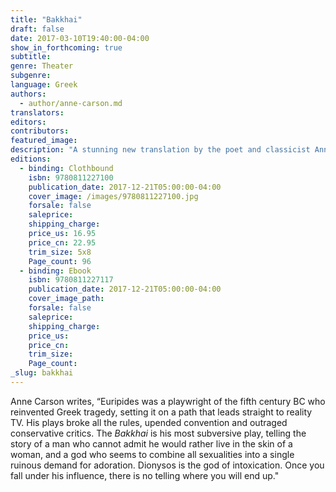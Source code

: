 ```yaml
---
title: "Bakkhai"
draft: false
date: 2017-03-10T19:40:00-04:00
show_in_forthcoming: true
subtitle:
genre: Theater
subgenre:
language: Greek
authors:
  - author/anne-carson.md
translators:
editors:
contributors:
featured_image:
description: "A stunning new translation by the poet and classicist Anne Carson, first performed in 2015 at the Almeida Theatre in London "
editions:
  - binding: Clothbound
    isbn: 9780811227100
    publication_date: 2017-12-21T05:00:00-04:00
    cover_image: /images/9780811227100.jpg
    forsale: false
    saleprice:
    shipping_charge:
    price_us: 16.95
    price_cn: 22.95
    trim_size: 5x8
    Page_count: 96
  - binding: Ebook
    isbn: 9780811227117
    publication_date: 2017-12-21T05:00:00-04:00
    cover_image_path:
    forsale: false
    saleprice:
    shipping_charge:
    price_us:
    price_cn:
    trim_size:
    Page_count:
_slug: bakkhai
---
```


Anne Carson writes, “Euripides was a playwright of the fifth century BC who reinvented Greek tragedy, setting it on a path that leads straight to reality TV. His plays broke all the rules, upended convention and outraged conservative critics. The _Bakkhai_ is his most subversive play, telling the story of a man who cannot admit he would rather live in the skin of a woman, and a god who seems to combine all sexualities into a single ruinous demand for adoration. Dionysos is the god of intoxication. Once you fall under his influence, there is no telling where you will end up."

